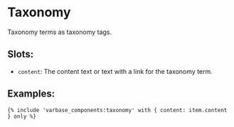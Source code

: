 # Taxonomy

Taxonomy terms as taxonomy tags.


## Slots:
* `content`: The content text or text with a link for the taxonomy term.

## Examples:

```
{% include 'varbase_components:taxonomy' with { content: item.content } only %}
```
